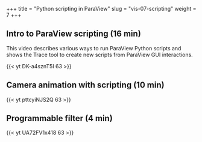 +++
title = "Python scripting in ParaView"
slug = "vis-07-scripting"
weight = 7
+++

## Intro to ParaView scripting (16 min)

This video describes various ways to run ParaView Python scripts and shows the Trace tool to create new
scripts from ParaView GUI interactions.

<!-- 07a-intro-trace.mp4 -->
{{< yt DK-a4sznT5I 63 >}}

## Camera animation with scripting (10 min)

<!-- 07b-camera-animation.mp4 -->
{{< yt pttcyiNJS2Q 63 >}}

## Programmable filter (4 min)

<!-- 07c-programmable.mp4 -->
{{< yt UA72FV1x418 63 >}}
